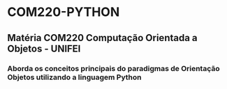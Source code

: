 # COM220-PYTHON

## Matéria COM220 Computação Orientada a Objetos - UNIFEI

### Aborda os conceitos principais do paradigmas de Orientação Objetos utilizando a linguagem Python 
